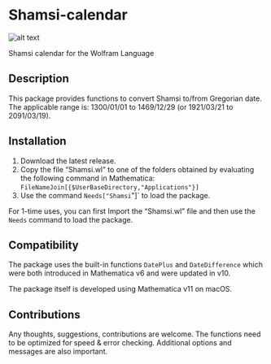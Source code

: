 # Shamsi-calendar
![alt text][MIT badge]

Shamsi calendar for the Wolfram Language

## Description
This package provides functions to convert Shamsi to/from Gregorian date. The applicable range is: 1300/01/01 to 1469/12/29 (or 1921/03/21 to 2091/03/19).

## Installation
1. Download the latest release.
2. Copy the file “Shamsi.wl” to one of the folders obtained by evaluating the following command in Mathematica:
	 `FileNameJoin[{$UserBaseDirectory,"Applications"}]`
3. Use the command `Needs["Shamsi`"]` to load the package.

For 1-time uses, you can first Import the “Shamsi.wl” file and then use the `Needs` command to load the package.

## Compatibility
The package uses the built-in functions `DatePlus` and `DateDifference` which were both introduced in Mathematica v6 and were updated in v10.

The package itself is developed using Mathematica v11 on macOS.

## Contributions
Any thoughts, suggestions, contributions are welcome. The functions need to be optimized for speed & error checking. Additional options and messages are also important.

[MIT badge]: https://img.shields.io/cocoapods/l/AFNetworking.svg
